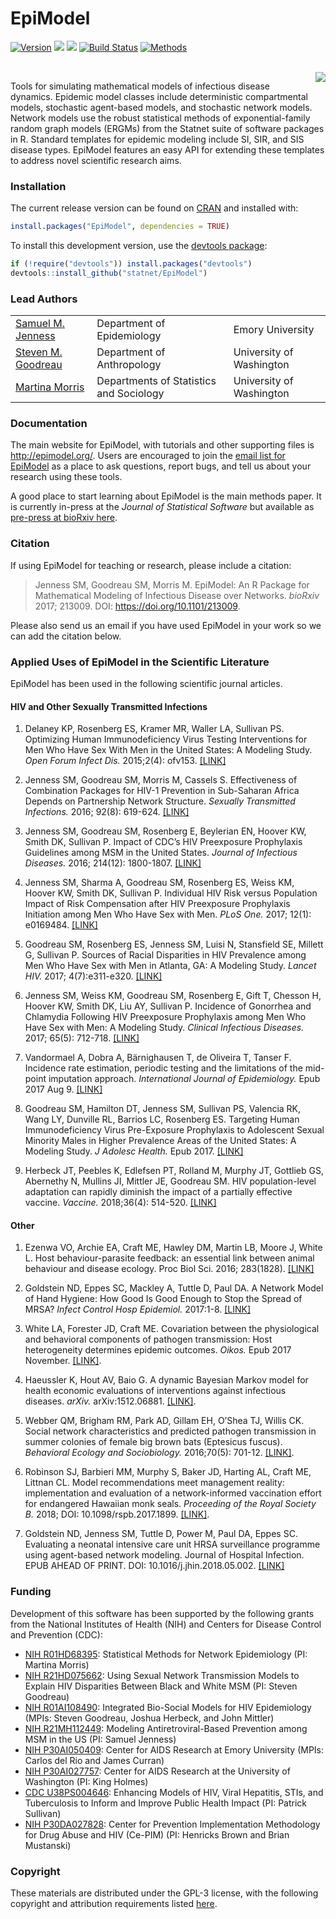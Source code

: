 EpiModel
===============

[![Version](http://img.shields.io/badge/Version-1.6.5-orange.svg?style=flat)](https://github.com/statnet/EpiModel/releases/tag/v1.6.5)
[![](http://cranlogs.r-pkg.org/badges/EpiModel?color=yellow)](http://cran.rstudio.com/web/packages/EpiModel/index.html)
[![](http://cranlogs.r-pkg.org/badges/grand-total/EpiModel?color=blue)](http://cran.rstudio.com/web/packages/EpiModel/index.html)
[![Build Status](https://travis-ci.org/statnet/EpiModel.svg?branch=master)](https://travis-ci.org/statnet/EpiModel)
[![Methods](https://img.shields.io/badge/docs-Methods-943ad8.svg)](https://www.biorxiv.org/content/early/2017/11/03/213009)

<br>
<img align="right" src="http://www.epimodel.org/movie.gif">

Tools for simulating mathematical models of infectious disease dynamics. Epidemic model classes include deterministic compartmental models, stochastic agent-based models, and stochastic network models. Network models use the robust statistical methods of exponential-family random graph models (ERGMs) from the Statnet suite of software packages in R. Standard templates for epidemic modeling include SI, SIR, and SIS disease types. EpiModel features an easy API for extending these templates to address novel scientific research aims.


### Installation
The current release version can be found on <a href="http://cran.r-project.org/web/packages/EpiModel/index.html" target="_blank">CRAN</a> and installed with:
```r
install.packages("EpiModel", dependencies = TRUE)
```

To install this development version, use the <a href="https://github.com/hadley/devtools" target="_blank">devtools package</a>:
```r
if (!require("devtools")) install.packages("devtools")
devtools::install_github("statnet/EpiModel")
```

### Lead Authors
<table>
  <tr>
    <td><a href="http://samueljenness.org/" target="_blank">Samuel M. Jenness</a></th>
    <td>Department of Epidemiology</th>
    <td>Emory University</th>
  </tr>
  <tr>
    <td><a href="http://faculty.washington.edu/goodreau/" target="_blank">Steven M. Goodreau</a></td>
    <td>Department of Anthropology</td>
    <td>University of Washington</td>
  </tr>
  <tr>
    <td><a href="http://faculty.washington.edu/morrism/" target="_blank">Martina Morris</a></td>
    <td>Departments of Statistics and Sociology</td>
    <td>University of Washington</td>
  </tr>
</table>


### Documentation
The main website for EpiModel, with tutorials and other supporting files is <a href="http://epimodel.org/" target="_blank">http://epimodel.org/</a>. Users are encouraged to join the <a href="http://mailman11.u.washington.edu/mailman/listinfo/epimodel" target="_blank">email list for EpiModel</a> as a place to ask questions, report bugs, and tell us about your research using these tools.

A good place to start learning about EpiModel is the main methods paper. It is currently in-press at the *Journal of Statistical Software* but available as <a href="https://www.biorxiv.org/content/early/2017/11/03/213009" target="_blank">pre-press at bioRxiv here</a>.

### Citation
If using EpiModel for teaching or research, please include a citation:
> Jenness SM, Goodreau SM, Morris M. EpiModel: An R Package for Mathematical Modeling of Infectious Disease over Networks. *bioRxiv* 2017;  213009. DOI: https://doi.org/10.1101/213009.

Please also send us an email if you have used EpiModel in your work so we can add the citation below.

### Applied Uses of EpiModel in the Scientific Literature

EpiModel has been used in the following scientific journal articles.

#### HIV and Other Sexually Transmitted Infections

1. Delaney KP, Rosenberg ES, Kramer MR, Waller LA, Sullivan PS. Optimizing Human Immunodeficiency Virus Testing Interventions for Men Who Have Sex With Men in the United States: A Modeling Study. _Open Forum Infect Dis._ 2015;2(4): ofv153. [[LINK]](https://www.ncbi.nlm.nih.gov/pubmed/26613096)

2. Jenness SM, Goodreau SM, Morris M, Cassels S. Effectiveness of Combination Packages for HIV-1 Prevention in Sub-Saharan Africa Depends on Partnership Network Structure. _Sexually Transmitted Infections._ 2016; 92(8): 619-624. [[LINK]](http://sti.bmj.com/content/early/2016/06/09/sextrans-2015-052476.abstract)

3. Jenness SM, Goodreau SM, Rosenberg E, Beylerian EN, Hoover KW, Smith DK, Sullivan P. Impact of CDC’s HIV Preexposure Prophylaxis Guidelines among MSM in the United States. _Journal of Infectious Diseases._ 2016; 214(12): 1800-1807. [[LINK]](http://jid.oxfordjournals.org/content/early/2016/07/12/infdis.jiw223.full)

4. Jenness SM, Sharma A, Goodreau SM, Rosenberg ES, Weiss KM, Hoover KW, Smith DK, Sullivan P. Individual HIV Risk versus Population Impact of Risk Compensation after HIV Preexposure Prophylaxis Initiation among Men Who Have Sex with Men. _PLoS One._ 2017; 12(1): e0169484. [[LINK]](http://journals.plos.org/plosone/article?id=10.1371/journal.pone.0169484)

5. Goodreau SM, Rosenberg ES, Jenness SM, Luisi N, Stansfield SE, Millett G, Sullivan P. Sources of Racial Disparities in HIV Prevalence among Men Who Have Sex with Men in Atlanta, GA: A Modeling Study. _Lancet HIV._ 2017; 4(7):e311-e320. [[LINK]](https://www.ncbi.nlm.nih.gov/pubmed/28431923)

6. Jenness SM, Weiss KM, Goodreau SM, Rosenberg E, Gift T, Chesson H, Hoover KW, Smith DK, Liu AY, Sullivan P. Incidence of Gonorrhea and Chlamydia Following HIV Preexposure Prophylaxis among Men Who Have Sex with Men: A Modeling Study. _Clinical Infectious Diseases._ 2017; 65(5): 712-718. [[LINK]](https://academic.oup.com/cid/article-lookup/doi/10.1093/cid/cix439)

7. Vandormael A, Dobra A, Bärnighausen T, de Oliveira T, Tanser F. Incidence rate estimation, periodic testing and the limitations of the mid-point imputation approach. _International Journal of Epidemiology._ Epub 2017 Aug 9. [[LINK]](https://www.ncbi.nlm.nih.gov/pubmed/29024978)

8. Goodreau SM, Hamilton DT, Jenness SM, Sullivan PS, Valencia RK, Wang LY, Dunville RL, Barrios LC, Rosenberg ES. Targeting Human Immunodeficiency Virus Pre-Exposure Prophylaxis to Adolescent Sexual Minority Males in Higher Prevalence Areas of the United States: A Modeling Study. _J Adolesc Health._ Epub 2017. [[LINK]](https://www.ncbi.nlm.nih.gov/pubmed/29248392)

9. Herbeck JT, Peebles K, Edlefsen PT, Rolland M, Murphy JT, Gottlieb GS, Abernethy N, Mullins JI, Mittler JE, Goodreau SM. HIV population-level adaptation can rapidly diminish the impact of a partially effective vaccine. _Vaccine._ 2018;36(4): 514-520. [[LINK]](https://www.ncbi.nlm.nih.gov/pubmed/29241646)


#### Other

1. Ezenwa VO, Archie EA, Craft ME, Hawley DM, Martin LB, Moore J, White L. Host behaviour-parasite feedback: an essential link between animal behaviour and disease ecology. Proc Biol Sci. 2016; 283(1828). [[LINK]](https://www.ncbi.nlm.nih.gov/pubmed/27053751)

2. Goldstein ND, Eppes SC, Mackley A, Tuttle D, Paul DA. A Network Model of Hand Hygiene: How Good Is Good Enough to Stop the Spread of MRSA? _Infect Control Hosp Epidemiol._ 2017:1-8. [[LINK]](https://www.ncbi.nlm.nih.gov/pubmed/28656884)

3. White LA, Forester JD, Craft ME. Covariation between the physiological and behavioral components of pathogen transmission: Host heterogeneity determines epidemic outcomes. _Oikos._ Epub 2017 November. [[LINK]](http://onlinelibrary.wiley.com/doi/10.1111/oik.04527/full).

4. Haeussler K, Hout AV, Baio G. A dynamic Bayesian Markov model for health economic evaluations of interventions against infectious diseases. _arXiv._ arXiv:1512.06881. [[LINK]](https://arxiv.org/abs/1512.06881). 

5. Webber QM, Brigham RM, Park AD, Gillam EH, O’Shea TJ, Willis CK. Social network characteristics and predicted pathogen transmission in summer colonies of female big brown bats (Eptesicus fuscus). _Behavioral Ecology and Sociobiology._ 2016;70(5): 701-12. [[LINK]](https://link.springer.com/article/10.1007/s00265-016-2093-3). 

6. Robinson SJ, Barbieri MM, Murphy S, Baker JD, Harting AL, Craft ME, Littnan CL. Model recommendations meet management reality: implementation and evaluation of a network-informed vaccination effort for endangered Hawaiian monk seals. _Proceeding of the Royal Society B._ 2018; DOI: 10.1098/rspb.2017.1899. [[LINK]](https://www.ncbi.nlm.nih.gov/pubmed/29321294).

7. Goldstein ND, Jenness SM, Tuttle D, Power M, Paul DA, Eppes SC. Evaluating a neonatal intensive care unit HRSA surveillance programme using agent-based network modeling. Journal of Hospital Infection. EPUB AHEAD OF PRINT. DOI: 10.1016/j.jhin.2018.05.002. [[LINK]](https://www.ncbi.nlm.nih.gov/pubmed/29751022)


### Funding
Development of this software has been supported by the following grants from the National Institutes of Health (NIH) and Centers for Disease Control and Prevention (CDC): 

* [NIH R01HD68395](https://projectreporter.nih.gov/project_info_description.cfm?aid=8841605): Statistical Methods for Network Epidemiology (PI: Martina Morris)
* [NIH R21HD075662](https://projectreporter.nih.gov/project_info_description.cfm?aid=8601779): Using Sexual Network Transmission Models to Explain HIV Disparities Between Black and White MSM (PI: Steven Goodreau)
* [NIH R01AI108490](https://projectreporter.nih.gov/project_info_description.cfm?aid=9024415): Integrated Bio-Social Models for HIV Epidemiology (MPIs: Steven Goodreau, Joshua Herbeck, and John Mittler)
* [NIH R21MH112449](https://projectreporter.nih.gov/project_info_description.cfm?aid=9271672): Modeling Antiretroviral-Based Prevention among MSM in the US (PI: Samuel Jenness)
* [NIH P30AI050409](https://projectreporter.nih.gov/project_info_description.cfm?aid=9120767): Center for AIDS Research at Emory University (MPIs: Carlos del Rio and James Curran)
* [NIH P30AI027757](https://projectreporter.nih.gov/project_info_description.cfm?aid=9069392): Center for AIDS Research at the University of Washington (PI: King Holmes)
* [CDC U38PS004646](https://projectreporter.nih.gov/project_info_details.cfm?aid=8926715): Enhancing Models of HIV, Viral Hepatitis, STIs, and Tuberculosis to Inform and Improve Public Health Impact (PI: Patrick Sullivan)
* [NIH P30DA027828](https://projectreporter.nih.gov/project_info_description.cfm?aid=9204281): Center for Prevention Implementation Methodology for Drug Abuse and HIV (Ce-PIM) (PI: Henricks Brown and Brian Mustanski)

### Copyright
These materials are distributed under the GPL-3 license, with the following copyright and attribution requirements listed <a href="http://statnet.csde.washington.edu/attribution.shtml" target="_blank">here</a>.

